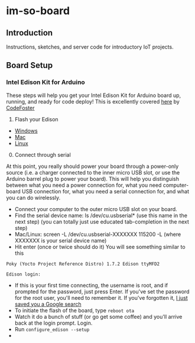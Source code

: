 # im-so-board

## Introduction
Instructions, sketches, and server code for introductory IoT projects.

## Board Setup
### Intel Edison Kit for Arduino
These steps will help you get your Intel Edison Kit for Arduino board up, running, and ready for code deploy! This is excellently covered [here](http://codefoster.com/edison-setup) by [CodeFoster](https://github.com/codefoster)

1. Flash your Edison
  * [Windows](http://www.intel.com/support/edison/sb/CS-035286.htm)
  * [Mac](http://www.intel.com/support/edison/sb/CS-035262.htm)
  * [Linux](http://www.intel.com/support/edison/sb/CS-035280.htm)

0. Connect through serial

At this point, you really should power your board through a power-only source (i.e. a charger connected to the inner micro USB slot, or use the Arduino barrel plug to power your board).  This will help you distinguish between what you need a power connection for, what you need computer-board USB connection for, what you need a serial connection for, and what you can do wirelessly.
  * Connect your computer to the outer micro USB slot on your board.
  * Find the serial device name: ls /dev/cu.usbserial* (use this name in the next step) (you can totally just use educated tab-completion in the next step)
  * Mac/Linux: screen -L /dev/cu.usbserial-XXXXXXX 115200 -L (where XXXXXXX is your serial device name)
  * Hit enter (once or twice should do it) You will see something similar to this
```
Poky (Yocto Project Reference Distro) 1.7.2 Edison ttyMFD2

Edison login: 
```

  * If this is your first time connecting, the username is root, and if prompted for the password, just press Enter.  If you've set the password for the root user, you'll need to remember it. If you've forgotten it, [I just saved you a Google search](http://www.intel.com/support/edison/sb/CS-035185.htm)
  * To initiate the flash of the board, type ```reboot ota```
  * Watch it do a bunch of stuff (or go get some coffee) and you'll arrive back at the login prompt. Login.
  * Run ```configure_edison --setup```
  * 
